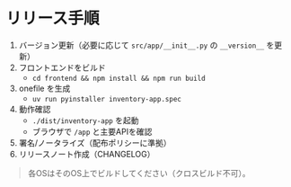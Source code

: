 # リリース手順

1. バージョン更新（必要に応じて `src/app/__init__.py` の `__version__` を更新）
2. フロントエンドをビルド
   - `cd frontend && npm install && npm run build`
3. onefile を生成
   - `uv run pyinstaller inventory-app.spec`
4. 動作確認
   - `./dist/inventory-app` を起動
   - ブラウザで `/app` と主要APIを確認
5. 署名/ノータライズ（配布ポリシーに準拠）
6. リリースノート作成（CHANGELOG）

> 各OSはそのOS上でビルドしてください（クロスビルド不可）。

